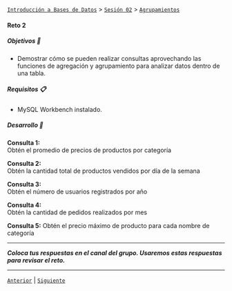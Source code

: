 [`Introducción a Bases de Datos`](../../../README.md) > [`Sesión 02`](../../README.md) > [`Agrupamientos`](../README.md)

#### Reto 2

##### Objetivos 🎯

- Demostrar cómo se pueden realizar consultas aprovechando las funciones de agregación y agrupamiento para analizar datos dentro de una tabla.

##### Requisitos 📋

- MySQL Workbench instalado.

##### Desarrollo 🚀

**Consulta 1:**   
Obtén el promedio de precios de productos por categoría

**Consulta 2:**   
Obtén la cantidad total de productos vendidos por día de la semana

**Consulta 3:**   
Obtén el número de usuarios registrados por año

**Consulta 4:**   
Obtén la cantidad de pedidos realizados por mes

**Consulta 5:**
Obtén el precio máximo de producto para cada nombre de categoría

---
*__Coloca tus respuestas en el canal del grupo. Usaremos estas respuestas para revisar el reto.__*

---


[`Anterior`](../ejemplo02/README.md) | [`Siguiente`](../../tema03/README.md)

